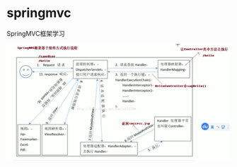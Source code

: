# springmvc
SpringMVC框架学习

![](https://github.com/Xw3C/springmvc/blob/master/SpringMVC%E5%90%84%E7%BB%84%E4%BB%B6.PNG)
